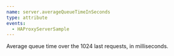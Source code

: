 ```yaml
---
name: server.averageQueueTimeInSeconds
type: attribute
events:
  - HAProxyServerSample
---
```


Average queue time over the 1024 last requests, in milliseconds.